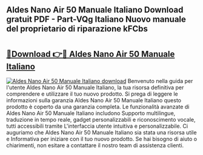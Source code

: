 ## Aldes Nano Air 50 Manuale Italiano Download gratuit PDF - Part-VQg Italiano Nuovo manuale del proprietario di riparazione kFCbs

# <h2><a href="http://dff9xg7.blite.top/?on=Aldes+Nano+Air+50+Manuale+Italiano">🔗Download 👉🔴 Aldes Nano Air 50 Manuale Italiano</a></h2>

[![Aldes Nano Air 50 Manuale Italiano download](https://i.imgur.com/lujVjoI.png)](http://dff9xg7.blite.top/?on=Aldes+Nano+Air+50+Manuale+Italiano)
Benvenuto nella guida per l'utente Aldes Nano Air 50 Manuale Italiano, la tua risorsa definitiva per comprendere e utilizzare il tuo nuovo prodotto. Si prega di leggere le informazioni sulla garanzia Aldes Nano Air 50 Manuale Italiano questo prodotto è coperto da una garanzia completa. Le funzionalità avanzate di Aldes Nano Air 50 Manuale Italiano includono Supporto multilingue, traduzione in tempo reale, gadget personalizzabili e riconoscimento vocale, tutti accessibili tramite L'interfaccia utente intuitiva e personalizzabile. Ci auguriamo che Aldes Nano Air 50 Manuale Italiano sia stata una risorsa utile e Informativa per iniziare con il tuo nuovo prodotto. Se hai bisogno di aiuto o chiarimenti, non esitare a contattare il nostro team di assistenza clienti.
